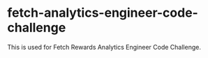 # fetch-analytics-engineer-code-challenge
This is used for Fetch Rewards Analytics Engineer Code Challenge. 
